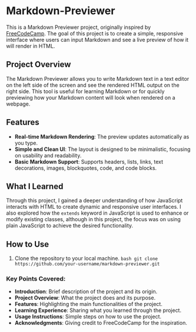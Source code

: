 # Markdown-Previewer

This is a Markdown Previewer project, originally inspired by [FreeCodeCamp](https://www.freecodecamp.org). The goal of this project is to create a simple, responsive interface where users can input Markdown and see a live preview of how it will render in HTML.

## Project Overview

The Markdown Previewer allows you to write Markdown text in a text editor on the left side of the screen and see the rendered HTML output on the right side. This tool is useful for learning Markdown or for quickly previewing how your Markdown content will look when rendered on a webpage.

## Features

- **Real-time Markdown Rendering**: The preview updates automatically as you type.
- **Simple and Clean UI**: The layout is designed to be minimalistic, focusing on usability and readability.
- **Basic Markdown Support**: Supports headers, lists, links, text decorations, images, blockquotes, code, and code blocks.

## What I Learned

Through this project, I gained a deeper understanding of how JavaScript interacts with HTML to create dynamic and responsive user interfaces. I also explored how the `extends` keyword in JavaScript is used to enhance or modify existing classes, although in this project, the focus was on using plain JavaScript to achieve the desired functionality.

## How to Use

1. Clone the repository to your local machine.
   ```bash git clone https://github.com/your-username/markdown-previewer.git```
   
### Key Points Covered:
- **Introduction**: Brief description of the project and its origin.
- **Project Overview**: What the project does and its purpose.
- **Features**: Highlighting the main functionalities of the project.
- **Learning Experience**: Sharing what you learned through the project.
- **Usage Instructions**: Simple steps on how to use the project.
- **Acknowledgments**: Giving credit to FreeCodeCamp for the inspiration. 
